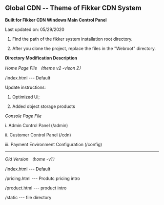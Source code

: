 Global CDN -- Theme of Fikker CDN System
-------------------------------------

**Built for Fikker CDN Windows Main Control Panel**

Last updated on: 05/29/2020

1. Find the path of the fikker system installation root directory.

2. After you clone the project, replace the files in the "Webroot" directory.

**Directory Modification Description**

*Home Page File （theme v2 -vison 2）*

/index.html --- Default

Update instructions: 

1. Optimized UI;

2. Added object storage products

*Console Page File*

i. Admin Control Panel (/admin)

ii. Customer Control Panel (/cdn)

iii. Payment Environment Configuration (/config)

------------------------------
*Old Version （home -v1）*

/index.html --- Default

/pricing.html --- Produtc pricing intro

/product.html --- product intro

/static --- file directory
